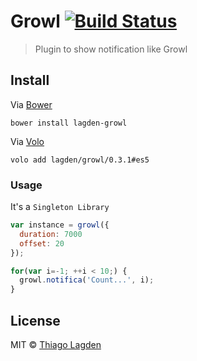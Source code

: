 # Growl [![Build Status](https://travis-ci.org/lagden/growl.svg?branch=master)](https://travis-ci.org/lagden/growl)

> Plugin to show notification like Growl


## Install

Via [Bower](http://bower.io/)

```
bower install lagden-growl
```

Via [Volo](http://volojs.org/)

```
volo add lagden/growl/0.3.1#es5
```


### Usage

It's a `Singleton Library`

```javascript
var instance = growl({
  duration: 7000
  offset: 20
});

for(var i=-1; ++i < 10;) {
  growl.notifica('Count...', i);
}
```


## License

MIT © [Thiago Lagden](http://lagden.in)
